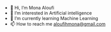 - 👋 Hi, I’m Mona Aloufi
- 👀 I’m interested in Artificial intelligence 
- 🌱 I’m currently learning Machine Learning
- 📫 How to reach me aloufihmona@gmail.com
  


<!---
Mona-Alawfi/Mona-Alawfi is a ✨ special ✨ repository because its `README.md` (this file) appears on your GitHub profile.
You can click the Preview link to take a look at your changes.
--->
